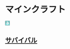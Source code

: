# マインクラフト

<html>
	<body>
		<img src="A301821D-EDD4-4194-96DB-E244DD3B5B57.gif" alt="">
		<a href="/survival/"><h2>サバイバル</h2></a>
	</body>
</html>
		

